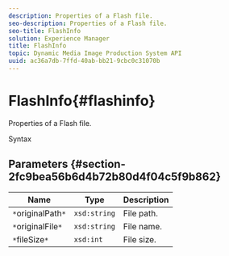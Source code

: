 ```yaml
---
description: Properties of a Flash file.
seo-description: Properties of a Flash file.
seo-title: FlashInfo
solution: Experience Manager
title: FlashInfo
topic: Dynamic Media Image Production System API
uuid: ac36a7db-7ffd-40ab-bb21-9cbc0c31070b
---
```


# FlashInfo{#flashinfo}

Properties of a Flash file.

 Syntax 

## Parameters {#section-2fc9bea56b6d4b72b80d4f04c5f9b862}

|  Name  | Type  | Description  |
|---|---|---|
|  `*`originalPath`*`  | `xsd:string`  | File path.  |
|  `*`originalFile`*`  | `xsd:string`  | File name.  |
|  `*`fileSize`*`  | `xsd:int`  | File size.  |

